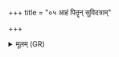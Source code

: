 +++
title = "०५ आहं पितॄन् सुविदत्राम्"

+++
<details><summary>मूलम् (GR)</summary>

आहं पितॄन् सुविदत्राँ अवित्सि  
नपातं च विक्रमणं च विष्णोः ।  
बर्हिषदो ये स्वधया सुतस्य  
भजन्त पित्वस् त इहागमिष्ठाः ॥
</details>